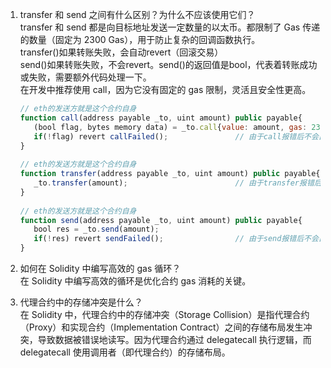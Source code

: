 1. transfer 和 send 之间有什么区别？为什么不应该使用它们？  
   transfer 和 send 都是向目标地址发送一定数量的以太币。都限制了 Gas 传递的数量（固定为 2300 Gas），用于防止复杂的回调函数执行。  
   transfer()如果转账失败，会自动revert（回滚交易）  
   send()如果转账失败，不会revert。send()的返回值是bool，代表着转账成功或失败，需要额外代码处理一下。  
   在开发中推荐使用 call，因为它没有固定的 gas 限制，灵活且安全性更高。 

   ```javascript
   // eth的发送方就是这个合约自身
   function call(address payable _to, uint amount) public payable{
      (bool flag, bytes memory data) = _to.call{value: amount, gas: 2300}("");
      if(!flag) revert callFailed();               // 由于call报错后不会自动revert，需要手动抛出错误      
   }
    
   // eth的发送方就是这个合约自身
   function transfer(address payable _to, uint amount) public payable{
      _to.transfer(amount);                        // 由于transfer报错后会自动revert，不需要手动抛出错误
   }
    
   // eth的发送方就是这个合约自身
   function send(address payable _to, uint amount) public payable{
      bool res = _to.send(amount);
      if(!res) revert sendFailed();                // 由于send报错后不会自动revert，需要手动抛出错误
   }
   ```
2. 如何在 Solidity 中编写高效的 gas 循环？  
   在 Solidity 中编写高效的循环是优化合约 gas 消耗的关键。  

3. 代理合约中的存储冲突是什么？  
   在 Solidity 中，代理合约中的存储冲突（Storage Collision）是指代理合约（Proxy）和实现合约（Implementation Contract）之间的存储布局发生冲突，导致数据被错误地读写。因为代理合约通过 delegatecall 执行逻辑，而 delegatecall 使用调用者（即代理合约）的存储布局。  
   
